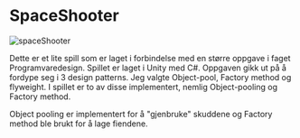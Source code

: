 # SpaceShooter

![spaceShooter](https://user-images.githubusercontent.com/72158791/96116475-cbd70500-0ee8-11eb-8033-d389672e7dad.jpg)

Dette er et lite spill som er laget i forbindelse med en større oppgave i faget Programvaredesign. Spillet er laget i Unity med C#.
Oppgaven gikk ut på å fordype seg i 3 design patterns. Jeg valgte Object-pool, Factory method og flyweight. I spillet er to av disse implementert, nemlig Object-pooling og Factory method.

Object pooling er implementert for å "gjenbruke" skuddene og Factory method ble brukt for å lage fiendene.

